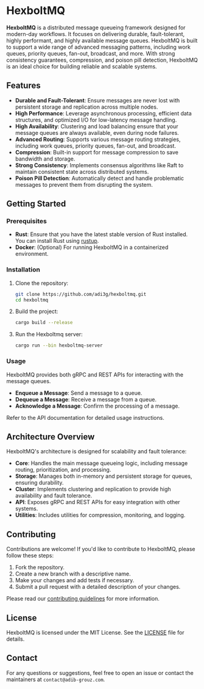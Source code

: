 # HexboltMQ

**HexboltMQ** is a distributed message queueing framework designed for modern-day workflows. It focuses on delivering durable, fault-tolerant, highly performant, and highly available message queues. HexboltMQ is built to support a wide range of advanced messaging patterns, including work queues, priority queues, fan-out, broadcast, and more. With strong consistency guarantees, compression, and poison pill detection, HexboltMQ is an ideal choice for building reliable and scalable systems.

## Features

- **Durable and Fault-Tolerant**: Ensure messages are never lost with persistent storage and replication across multiple nodes.
- **High Performance**: Leverage asynchronous processing, efficient data structures, and optimized I/O for low-latency message handling.
- **High Availability**: Clustering and load balancing ensure that your message queues are always available, even during node failures.
- **Advanced Routing**: Supports various message routing strategies, including work queues, priority queues, fan-out, and broadcast.
- **Compression**: Built-in support for message compression to save bandwidth and storage.
- **Strong Consistency**: Implements consensus algorithms like Raft to maintain consistent state across distributed systems.
- **Poison Pill Detection**: Automatically detect and handle problematic messages to prevent them from disrupting the system.

## Getting Started

### Prerequisites

- **Rust**: Ensure that you have the latest stable version of Rust installed. You can install Rust using [rustup](https://rustup.rs/).
- **Docker**: (Optional) For running HexboltMQ in a containerized environment.

### Installation

1. Clone the repository:

   ```bash
   git clone https://github.com/adi3g/hexboltmq.git
   cd hexboltmq
   ```

2. Build the project:

   ```bash
   cargo build --release
   ```

3. Run the Hexboltmq server:

   ```bash
   cargo run --bin hexboltmq-server
   ```

### Usage

HexboltMQ provides both gRPC and REST APIs for interacting with the message queues.

- **Enqueue a Message**: Send a message to a queue.
- **Dequeue a Message**: Receive a message from a queue.
- **Acknowledge a Message**: Confirm the processing of a message.

Refer to the API documentation for detailed usage instructions.

## Architecture Overview

HexboltMQ's architecture is designed for scalability and fault tolerance:

- **Core**: Handles the main message queueing logic, including message routing, prioritization, and processing.
- **Storage**: Manages both in-memory and persistent storage for queues, ensuring durability.
- **Cluster**: Implements clustering and replication to provide high availability and fault tolerance.
- **API**: Exposes gRPC and REST APIs for easy integration with other systems.
- **Utilities**: Includes utilities for compression, monitoring, and logging.

## Contributing

Contributions are welcome! If you'd like to contribute to HexboltMQ, please follow these steps:

1. Fork the repository.
2. Create a new branch with a descriptive name.
3. Make your changes and add tests if necessary.
4. Submit a pull request with a detailed description of your changes.

Please read our [contributing guidelines](CONTRIBUTING.md) for more information.

## License

HexboltMQ is licensed under the MIT License. See the [LICENSE](LICENSE) file for details.

## Contact

For any questions or suggestions, feel free to open an issue or contact the maintainers at `contact@adib-grouz.com`.
